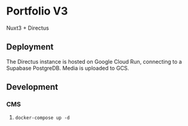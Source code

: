 # Portfolio V3

Nuxt3 + Directus

## Deployment

The Directus instance is hosted on Google Cloud Run, connecting to a Supabase PostgreDB. Media is uploaded to GCS.

## Development

### CMS

1. `docker-compose up -d`
